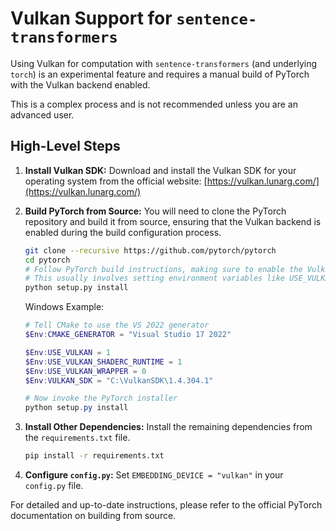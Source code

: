 # Vulkan Support for `sentence-transformers`

Using Vulkan for computation with `sentence-transformers` (and underlying `torch`) is an experimental feature and requires a manual build of PyTorch with the Vulkan backend enabled.

This is a complex process and is not recommended unless you are an advanced user.

## High-Level Steps

1.  **Install Vulkan SDK:** Download and install the Vulkan SDK for your operating system from the official website: [https://vulkan.lunarg.com/](https://vulkan.lunarg.com/)

2.  **Build PyTorch from Source:** You will need to clone the PyTorch repository and build it from source, ensuring that the Vulkan backend is enabled during the build configuration process.

    ```bash
    git clone --recursive https://github.com/pytorch/pytorch
    cd pytorch
    # Follow PyTorch build instructions, making sure to enable the Vulkan backend.
    # This usually involves setting environment variables like USE_VULKAN=1
    python setup.py install
    ```
    Windows Example:
    ```powershell
    # Tell CMake to use the VS 2022 generator
    $Env:CMAKE_GENERATOR = "Visual Studio 17 2022"
    
    $Env:USE_VULKAN = 1
    $Env:USE_VULKAN_SHADERC_RUNTIME = 1
    $Env:USE_VULKAN_WRAPPER = 0
    $Env:VULKAN_SDK = "C:\VulkanSDK\1.4.304.1"
    
    # Now invoke the PyTorch installer
    python setup.py install
    ```

3.  **Install Other Dependencies:** Install the remaining dependencies from the `requirements.txt` file.

    ```bash
    pip install -r requirements.txt
    ```

4.  **Configure `config.py`:** Set `EMBEDDING_DEVICE = "vulkan"` in your `config.py` file.

For detailed and up-to-date instructions, please refer to the official PyTorch documentation on building from source.